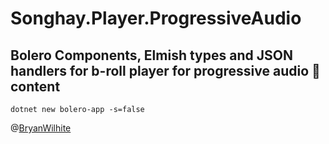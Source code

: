 # Songhay.Player.ProgressiveAudio

## Bolero Components, Elmish types and JSON handlers for b-roll player for progressive audio 🎤 content

```shell
dotnet new bolero-app -s=false
```

@[BryanWilhite](https://twitter.com/BryanWilhite)
